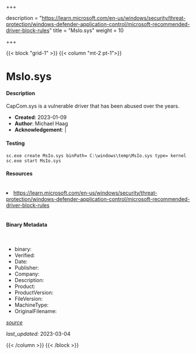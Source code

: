 +++

description = "https://learn.microsoft.com/en-us/windows/security/threat-protection/windows-defender-application-control/microsoft-recommended-driver-block-rules"
title = "MsIo.sys"
weight = 10

+++


{{< block "grid-1" >}}
{{< column "mt-2 pt-1">}}


# MsIo.sys

#### Description


CapCom.sys is a vulnerable driver that has been abused over the years.


- **Created**: 2023-01-09
- **Author**: Michael Haag
- **Acknowledgement**:  | [](https://twitter.com/)

#### Testing

```
sc.exe create MsIo.sys binPath= C:\windows\temp\MsIo.sys type= kernel
sc.exe start MsIo.sys
```

#### Resources
<br>


<li><a href=" https://learn.microsoft.com/en-us/windows/security/threat-protection/windows-defender-application-control/microsoft-recommended-driver-block-rules"> https://learn.microsoft.com/en-us/windows/security/threat-protection/windows-defender-application-control/microsoft-recommended-driver-block-rules</a></li>


<br>


#### Binary Metadata
<br>



- binary: 
- Verified: 
- Date: 
- Publisher: 
- Company: 
- Description: 
- Product: 
- ProductVersion: 
- FileVersion: 
- MachineType: 
- OriginalFilename: 

[*source*](https://github.com/magicsword-io/LOLDrivers/tree/main/yaml/msio.sys.yml)

*last_updated:* 2023-03-04


{{< /column >}}
{{< /block >}}
